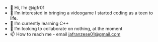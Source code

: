 - 👋 Hi, I’m @igfr01
- 👀 I’m interested in bringing a videogame I started coding as a teen to life.
- 🌱 I’m currently learning C++
- 💞️ I’m looking to collaborate on nothing, at the moment
- 📫 How to reach me - email jafranzese01@gmail.com

<!---
igfr01/igfr01 is a ✨ special ✨ repository because its `README.md` (this file) appears on your GitHub profile.
You can click the Preview link to take a look at your changes.
--->
